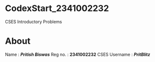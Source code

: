 # CodexStart_2341002232
CSES Introductory Problems 

# About
Name          : _**Pritish Biswas**_ 
Reg no.       : **2341002232** 
CSES Username : _**PritBlitz**_ 
